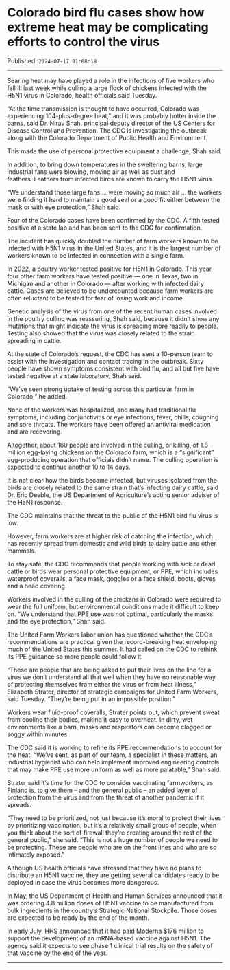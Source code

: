 # Colorado bird flu cases show how extreme heat may be complicating efforts to control the virus

Published :`2024-07-17 01:08:18`

---

Searing heat may have played a role in the infections of five workers who fell ill last week while culling a large flock of chickens infected with the H5N1 virus in Colorado, health officials said Tuesday.

“At the time transmission is thought to have occurred, Colorado was experiencing 104-plus-degree heat,” and it was probably hotter inside the barns, said Dr. Nirav Shah, principal deputy director of the US Centers for Disease Control and Prevention. The CDC is investigating the outbreak along with the Colorado Department of Public Health and Environment.

This made the use of personal protective equipment a challenge, Shah said.

In addition, to bring down temperatures in the sweltering barns, large industrial fans were blowing, moving air as well as dust and feathers. Feathers from infected birds are known to carry the H5N1 virus.

“We understand those large fans … were moving so much air … the workers were finding it hard to maintain a good seal or a good fit either between the mask or with eye protection,” Shah said.

Four of the Colorado cases have been confirmed by the CDC. A fifth tested positive at a state lab and has been sent to the CDC for confirmation.

The incident has quickly doubled the number of farm workers known to be infected with H5N1 virus in the United States, and it is the largest number of workers known to be infected in connection with a single farm.

In 2022, a poultry worker tested positive for H5N1 in Colorado. This year, four other farm workers have tested positive — one in Texas, two in Michigan and another in Colorado — after working with infected dairy cattle. Cases are believed to be undercounted because farm workers are often reluctant to be tested for fear of losing work and income.

Genetic analysis of the virus from one of the recent human cases involved in the poultry culling was reassuring, Shah said, because it didn’t show any mutations that might indicate the virus is spreading more readily to people. Testing also showed that the virus was closely related to the strain spreading in cattle.

At the state of Colorado’s request, the CDC has sent a 10-person team to assist with the investigation and contact tracing in the outbreak. Sixty people have shown symptoms consistent with bird flu, and all but five have tested negative at a state laboratory, Shah said.

“We’ve seen strong uptake of testing across this particular farm in Colorado,” he added.

None of the workers was hospitalized, and many had traditional flu symptoms, including conjunctivitis or eye infections, fever, chills, coughing and sore throats. The workers have been offered an antiviral medication and are recovering.

Altogether, about 160 people are involved in the culling, or killing, of 1.8 million egg-laying chickens on the Colorado farm, which is a “significant” egg-producing operation that officials didn’t name. The culling operation is expected to continue another 10 to 14 days.

It is not clear how the birds became infected, but viruses isolated from the birds are closely related to the same strain that’s infecting dairy cattle, said Dr. Eric Deeble, the US Department of Agriculture’s acting senior adviser of the H5N1 response.

The CDC maintains that the threat to the public of the H5N1 bird flu virus is low.

However, farm workers are at higher risk of catching the infection, which has recently spread from domestic and wild birds to dairy cattle and other mammals.

To stay safe, the CDC recommends that people working with sick or dead cattle or birds wear personal protective equipment, or PPE, which includes waterproof coveralls, a face mask, goggles or a face shield, boots, gloves and a head covering.

Workers involved in the culling of the chickens in Colorado were required to wear the full uniform, but environmental conditions made it difficult to keep on. “We understand that PPE use was not optimal, particularly the masks and the eye protection,” Shah said.

The United Farm Workers labor union has questioned whether the CDC’s recommendations are practical given the record-breaking heat enveloping much of the United States this summer. It had called on the CDC to rethink its PPE guidance so more people could follow it.

“These are people that are being asked to put their lives on the line for a virus we don’t understand all that well when they have no reasonable way of protecting themselves from either the virus or from heat illness,” Elizabeth Strater, director of strategic campaigns for United Farm Workers, said Tuesday. “They’re being put in an impossible position.”

Workers wear fluid-proof coveralls, Strater points out, which prevent sweat from cooling their bodies, making it easy to overheat. In dirty, wet environments like a barn, masks and respirators can become clogged or soggy within minutes.

The CDC said it is working to refine its PPE recommendations to account for the heat. “We’ve sent, as part of our team, a specialist in these matters, an industrial hygienist who can help implement improved engineering controls that may make PPE use more uniform as well as more palatable,” Shah said.

Strater said it’s time for the CDC to consider vaccinating farmworkers, as Finland is, to give them – and the general public – an added layer of protection from the virus and from the threat of another pandemic if it spreads.

“They need to be prioritized, not just because it’s moral to protect their lives by prioritizing vaccination, but it’s a relatively small group of people, when you think about the sort of firewall they’re creating around the rest of the general public,” she said. “This is not a huge number of people we need to be protecting. These are people who are on the front lines and who are so intimately exposed.”

Although US health officials have stressed that they have no plans to distribute an H5N1 vaccine, they are getting several candidates ready to be deployed in case the virus becomes more dangerous.

In May, the US Department of Health and Human Services announced that it was ordering 4.8 million doses of H5N1 vaccine to be manufactured from bulk ingredients in the country’s Strategic National Stockpile. Those doses are expected to be ready by the end of the month.

In early July, HHS announced that it had paid Moderna $176 million to support the development of an mRNA-based vaccine against H5N1. The agency said it expects to see phase 1 clinical trial results on the safety of that vaccine by the end of the year.

---

